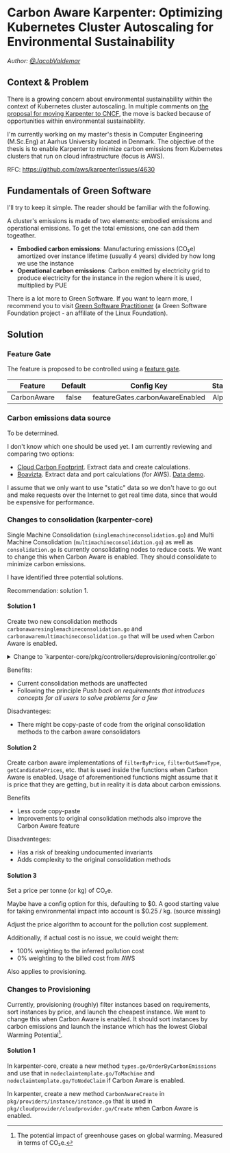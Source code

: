 # Carbon Aware Karpenter: Optimizing Kubernetes Cluster Autoscaling for Environmental Sustainability
*Author: [@JacobValdemar](https://github.com/JacobValdemar)*

## Context & Problem

There is a growing concern about environmental sustainability within the context of Kubernetes cluster autoscaling. In multiple comments on [the proposal for moving Karpenter to CNCF](https://github.com/kubernetes/org/issues/4258), the move is backed because of opportunities within environmental sustainability.

I'm currently working on my master's thesis in Computer Engineering (M.Sc.Eng) at Aarhus University located in Denmark. The objective of the thesis is to enable Karpenter to minimize carbon emissions from Kubernetes clusters that run on cloud infrastructure (focus is AWS).

RFC: https://github.com/aws/karpenter/issues/4630

## Fundamentals of Green Software
I'll try to keep it simple. The reader should be familiar with the following.

A cluster's emissions is made of two elements: embodied emissions and operational emissions. To get the total emissions, one can add them togeather.

- **Embodied carbon emissions**: Manufacturing emissions (CO₂e) amortized over instance lifetime (usually 4 years) divided by how long we use the instance
- **Operational carbon emissions**: Carbon emitted by electricity grid to produce electricity for the instance in the region where it is used, multiplied by PUE

There is a lot more to Green Software. If you want to learn more, I recommend you to visit [Green Software Practitioner](https://learn.greensoftware.foundation/) (a Green Software Foundation project - an affiliate of the Linux Foundation).

## Solution

### Feature Gate

The feature is proposed to be controlled using a [feature gate](https://karpenter.sh/docs/concepts/settings/#feature-gates).

| **Feature**  | **Default** |         **Config Key**          | **Stage** |    **Since**    | **Until** |
| :----------: | :---------: | :-----------------------------: | :-------: | :-------------: | :-------: |
| CarbonAware |    false    | featureGates.carbonAwareEnabled |   Alpha   | v0.31.0/v0.32.0 |           |

### Carbon emissions data source
To be determined.

I don't know which one should be used yet. I am currently reviewing and comparing two options:
- [Cloud Carbon Footprint](https://github.com/cloud-carbon-footprint/ccf-coefficients). Extract data and create calculations.
- [Boavizta](https://github.com/Boavizta/boaviztapi). Extract data and port calculations (for AWS). [Data demo](https://datavizta.boavizta.org/cloudimpact).

I assume that we only want to use "static" data so we don't have to go out and make requests over the Internet to get real time data, since that would be expensive for performance.

### Changes to consolidation (karpenter-core)

Single Machine Consolidation (`singlemachineconsolidation.go`) and Multi Machine Consolidation (`multimachineconsolidation.go`) as well as `consolidation.go` is currently consolidating nodes to reduce costs. We want to change this when Carbon Aware is enabled. They should consolidate to minimize carbon emissions. 

I have identified three potential solutions.

Recommendation: solution 1.

#### Solution 1

Create two new consolidation methods `carbonawaresinglemachineconsolidation.go` and `carbonawaremultimachineconsolidation.go` that will be used when Carbon Aware is enabled.

<details>

<summary>Change to `karpenter-core/pkg/controllers/deprovisioning/controller.go`</summary>

```diff
-func NewController(clk clock.Clock, kubeClient client.Client, provisioner *provisioning.Provisioner,
-	cp cloudprovider.CloudProvider, recorder events.Recorder, cluster *state.Cluster) *Controller {
+func NewController(ctx context.Context, clk clock.Clock, kubeClient client.Client, provisioner *provisioning.Provisioner,
+	cp cloudprovider.CloudProvider, recorder events.Recorder, cluster *state.Cluster) *Controller {

+	if settings.FromContext(ctx).CarbonAwareEnabled {
+		return &Controller{
+			clock:         clk,
+			kubeClient:    kubeClient,
+			cluster:       cluster,
+			provisioner:   provisioner,
+			recorder:      recorder,
+			cloudProvider: cp,
+			lastRun:       map[string]time.Time{},
+			deprovisioners: []Deprovisioner{
+				NewExpiration(clk, kubeClient, cluster, provisioner, recorder),
+				NewDrift(kubeClient, cluster, provisioner, recorder),
+				NewEmptiness(clk),
+				NewEmptyMachineConsolidation(clk, cluster, kubeClient, provisioner, cp, recorder),
+				NewCarbonAwareMultiMachineConsolidation(clk, cluster, kubeClient, provisioner, cp, recorder),
+				NewCarbonAwareSingleMachineConsolidation(clk, cluster, kubeClient, provisioner, cp, recorder),
+			},
+		}
+	}

	return &Controller{
		clock:         clk,
		kubeClient:    kubeClient,
		cluster:       cluster,
		provisioner:   provisioner,
		recorder:      recorder,
		cloudProvider: cp,
		lastRun:       map[string]time.Time{},
		deprovisioners: []Deprovisioner{
			NewExpiration(clk, kubeClient, cluster, provisioner, recorder),
			NewDrift(kubeClient, cluster, provisioner, recorder),
			NewEmptiness(clk),
			NewEmptyMachineConsolidation(clk, cluster, kubeClient, provisioner, cp, recorder),
			NewMultiMachineConsolidation(clk, cluster, kubeClient, provisioner, cp, recorder),
			NewSingleMachineConsolidation(clk, cluster, kubeClient, provisioner, cp, recorder),
		},
	}
}
```
</details>

Benefits:
- Current consolidation methods are unaffected
- Following the principle *Push back on requirements that introduces concepts for all users to solve problems for a few*

Disadvanteges:
- There might be copy-paste of code from the original consolidation methods to the carbon aware consolidators

#### Solution 2

Create carbon aware implementations of `filterByPrice`, `filterOutSameType`, `getCandidatePrices`, etc. that is used inside the functions when Carbon Aware is enabled. Usage of aforementioned functions might assume that it is price that they are getting, but in reality it is data about carbon emissions.

Benefits
- Less code copy-paste
- Improvements to original consolidation methods also improve the Carbon Aware feature

Disadvanteges:
- Has a risk of breaking undocumented invariants
- Adds complexity to the original consolidation methods

#### Solution 3

Set a price per tonne (or kg) of CO₂e.

Maybe have a config option for this, defaulting to $0. A good starting value for taking environmental impact into account is $0.25 / kg. (source missing)

Adjust the price algorithm to account for the pollution cost supplement.

Additionally, if actual cost is no issue, we could weight them:
- 100% weighting to the inferred pollution cost
- 0% weighting to the billed cost from AWS

Also applies to provisioning.

### Changes to Provisioning

Currently, provisioning (roughly) filter instances based on requirements, sort instances by price, and launch the cheapest instance. We want to change this when Carbon Aware is enabled. It should sort instances by carbon emissions and launch the instance which has the lowest Global Warming Potential[^1].

#### Solution 1

In karpenter-core, create a new method `types.go/OrderByCarbonEmissions` and use that in `nodeclaimtemplate.go/ToMachine` and `nodeclaimtemplate.go/ToNodeClaim` if Carbon Aware is enabled.

In karpenter, create a new method `CarbonAwareCreate` in `pkg/providers/instance/instance.go` that is used in `pkg/cloudprovider/cloudprovider.go/Create` when Carbon Aware is enabled.

[^1]: The potential impact of greenhouse gases on global warming. Measured in terms of CO₂e.
